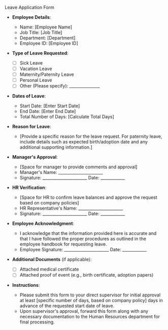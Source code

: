 Leave Application Form

- **Employee Details**:
  - Name: [Employee Name]
  - Job Title: [Job Title]
  - Department: [Department]
  - Employee ID: [Employee ID]

- **Type of Leave Requested**:
  - [ ] Sick Leave
  - [ ] Vacation Leave
  - [ ] Maternity/Paternity Leave
  - [ ] Personal Leave
  - [ ] Other (Please specify): _______________

- **Dates of Leave**:
  - Start Date: [Enter Start Date]
  - End Date: [Enter End Date]
  - Total Number of Days: [Calculate Total Days]

- **Reason for Leave**:
  - [Provide a specific reason for the leave request. For paternity leave, include details such as expected birth/adoption date and any additional supporting information.]

- **Manager's Approval**:
  - [Space for manager to provide comments and approval]
  - Manager's Name: ______________________
  - Signature: ______________________ Date: ____________

- **HR Verification**:
  - [Space for HR to confirm leave balances and approve the request based on company policies]
  - HR Representative's Name: ______________________
  - Signature: ______________________ Date: ____________

- **Employee Acknowledgment**:
  - I acknowledge that the information provided here is accurate and that I have followed the proper procedures as outlined in the employee handbook for requesting leave.
  - Employee Signature: ______________________ Date: ____________

- **Additional Documents** (if applicable):
  - [ ] Attached medical certificate
  - [ ] Attached proof of event (e.g., birth certificate, adoption papers)

- **Instructions**:
  - Please submit this form to your direct supervisor for initial approval at least [specific number of days, based on company policy] days in advance of the requested start date of leave.
  - Upon supervisor's approval, forward this form along with any necessary documentation to the Human Resources department for final processing.

